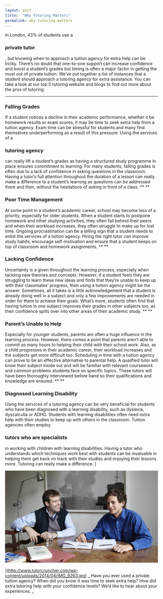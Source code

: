 ```yaml
---
layout: post
title:  "Why Tutoring Matters"
permalink: why-tutoring-matters
---
```

In London, 43% of students use a 

### private tutor

, but knowing when to
approach a tuition agency for extra help can be tricky. There’s no doubt that
one-to-one support can increase confidence and boost a student’s grades but
timing is often a major factor in getting the most out of private tuition.
We’ve put together a list of instances that a student should approach a
tutoring agency for extra assistance. You can take a look at our top 5
tutoring website and blogs to find out more about the pros of tutoring.

** **

### Falling Grades

If a student notices a decline in their academic performance, whether it be
homework results or exam scores, it may be time to seek extra help from a
tuition agency. Exam time can be stressful for students and many find
themselves underperforming as a result of this pressure. Using the services of
a 

### tutoring agency

can really lift a student’s grades as having a
structured study programme in place ensures commitment to learning. For many
students, falling grades is often due to a lack of confidence in asking
questions in the classroom. Having a tutor’s full attention throughout the
duration of a lesson can really make a difference to a student’s learning as
questions can be addressed there and then, without the hesitations of asking
in front of a class. ** **

### Poor Time Management

At some point in a student’s academic career, school may become less of a
priority, especially for older students. When a student starts to postpone
homework and other studying activities, they often fall behind their peers and
when their workload increases, they often struggle to make up for lost time.
Ongoing procrastination can be a telling sign that a student needs to enlist
the services of a tuition agency. Hiring the right tutor can improve study
habits, encourage self-motivation and ensure that a student keeps on top of
classroom and homework assignments. ** **

### Lacking Confidence

Uncertainty is a given throughout the learning process, especially when
tackling new theories and concepts. However, if a student feels they are
struggling to learn these new ideas and finds that they’re unable to keep up
with their classmates’ progress, then using a tuition agency might be the
answer. Sometimes, all it takes is a little acknowledgement that a student is
already doing well in a subject and only a few improvements are needed in
order for them to achieve their goals. What’s more, students often find that
having tuition in one subject improves their grades in other subjects too, as
their confidence spills over into other areas of their academic study. ** **

### Parent’s Unable to Help

Especially for younger students, parents are often a huge influence in the
learning process. However, there comes a point that parents aren’t able to
commit as many hours to helping their child with their school work. Also, as a
child progresses in their academic career, their workload increases and the
subjects get more difficult too. Scheduling in time with a tuition agency can
prove to be an effective alternative to parental help. A qualified tutor will
know their subject inside out and will be familiar with relevant coursework
and common problems students face on specific topics. These tutors will have
been thoroughly interviewed before hand so their qualifications and knowledge
are ensured. ** **

### Diagnosed Learning Disability

Using the services of a tutoring agency can be very beneficial for students
who have been diagnosed with a learning disability, such as dyslexia,
dyscalculia or ADHD. Students with learning disabilities often need extra help
with their studies to keep up with others in the classroom. Tuition agencies
often employ 

### tutors who are specialists

in working with children with
learning disabilities. Having a tutor who understands which techniques work
best with students can be invaluable in helping them get back on track with
their studies and enjoying their lessons more. Tutoring can really make a
difference. [

<div class="img-holder full-width">
   <img src="/img/blogs/IMG_9263-1024x614.jpg" alt-text="tutoring-matters"/>
</div>

](http://www.tutorcruncher.com/wp-content/uploads/2014/04/IMG_9263.jpg) _ Have
you ever used a private tuition agency? When did you know it was time to seek
extra help? How did extra tutoring help with your confidence levels? We’d like
to hear about your experiences. _
